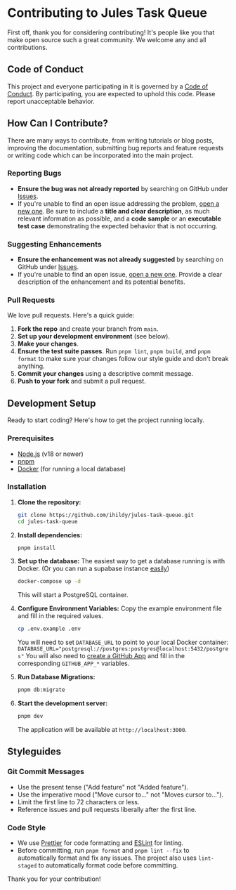 # Contributing to Jules Task Queue

First off, thank you for considering contributing! It's people like you that make open source such a great community. We welcome any and all contributions.

## Code of Conduct

This project and everyone participating in it is governed by a [Code of Conduct](https://www.contributor-covenant.org/version/2/1/code_of_conduct/code_of_conduct.md). By participating, you are expected to uphold this code. Please report unacceptable behavior.

## How Can I Contribute?

There are many ways to contribute, from writing tutorials or blog posts, improving the documentation, submitting bug reports and feature requests or writing code which can be incorporated into the main project.

### Reporting Bugs

- **Ensure the bug was not already reported** by searching on GitHub under [Issues](https://github.com/iHildy/jules-task-queue/issues).
- If you're unable to find an open issue addressing the problem, [open a new one](https://github.com/iHildy/jules-task-queue/issues/new?assignees=&labels=bug&template=bug_report.md&title=). Be sure to include a **title and clear description**, as much relevant information as possible, and a **code sample** or an **executable test case** demonstrating the expected behavior that is not occurring.

### Suggesting Enhancements

- **Ensure the enhancement was not already suggested** by searching on GitHub under [Issues](https://github.com/iHildy/jules-task-queue/issues).
- If you're unable to find an open issue, [open a new one](https://github.com/iHildy/jules-task-queue/issues/new?assignees=&labels=enhancement&template=feature_request.md&title=). Provide a clear description of the enhancement and its potential benefits.

### Pull Requests

We love pull requests. Here's a quick guide:

1.  **Fork the repo** and create your branch from `main`.
2.  **Set up your development environment** (see below).
3.  **Make your changes**.
4.  **Ensure the test suite passes**. Run `pnpm lint`, `pnpm build`, and `pnpm format` to make sure your changes follow our style guide and don't break anything.
5.  **Commit your changes** using a descriptive commit message.
6.  **Push to your fork** and submit a pull request.

## Development Setup

Ready to start coding? Here's how to get the project running locally.

### Prerequisites

- [Node.js](https://nodejs.org/) (v18 or newer)
- [pnpm](https://pnpm.io/installation)
- [Docker](https://www.docker.com/get-started/) (for running a local database)

### Installation

1.  **Clone the repository:**

    ```bash
    git clone https://github.com/ihildy/jules-task-queue.git
    cd jules-task-queue
    ```

2.  **Install dependencies:**

    ```bash
    pnpm install
    ```

3.  **Set up the database:**
    The easiest way to get a database running is with Docker. (Or you can run a supabase instance [easily](https://supabase.com/docs/guides/local-development/cli/getting-started?queryGroups=platform&platform=linux))

    ```bash
    docker-compose up -d
    ```

    This will start a PostgreSQL container.

4.  **Configure Environment Variables:**
    Copy the example environment file and fill in the required values.

    ```bash
    cp .env.example .env
    ```

    You will need to set `DATABASE_URL` to point to your local Docker container:
    `DATABASE_URL="postgresql://postgres:postgres@localhost:5432/postgres"`
    You will also need to [create a GitHub App](https://github.com/iHildy/jules-task-queue/blob/main/GITHUB_APP_SETUP.md) and fill in the corresponding `GITHUB_APP_*` variables.

5.  **Run Database Migrations:**

    ```bash
    pnpm db:migrate
    ```

6.  **Start the development server:**
    ```bash
    pnpm dev
    ```
    The application will be available at `http://localhost:3000`.

## Styleguides

### Git Commit Messages

- Use the present tense ("Add feature" not "Added feature").
- Use the imperative mood ("Move cursor to..." not "Moves cursor to...").
- Limit the first line to 72 characters or less.
- Reference issues and pull requests liberally after the first line.

### Code Style

- We use [Prettier](https://prettier.io/) for code formatting and [ESLint](https://eslint.org/) for linting.
- Before committing, run `pnpm format` and `pnpm lint --fix` to automatically format and fix any issues. The project also uses `lint-staged` to automatically format code before committing.

Thank you for your contribution!
